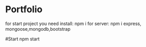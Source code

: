 # Portfolio
for start project you need install:
npm i
for server:
npm i express, mongoose,mongodb,bootstrap

#Start
npm start
